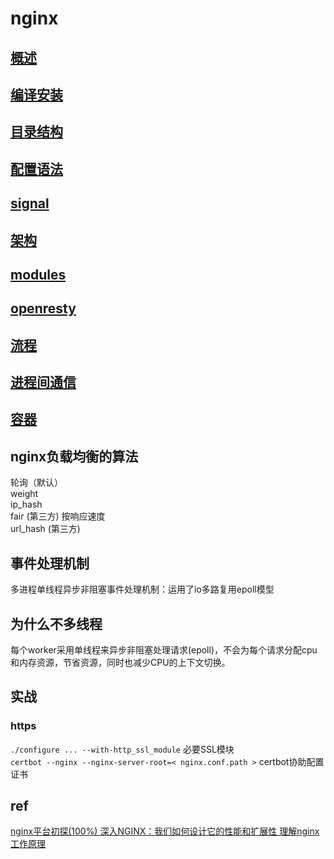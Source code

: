 # nginx

## [ 概述 ](nginx-overview.md)

## [ 编译安装 ](nginx-compile.md)

## [ 目录结构 ](nginx-file.md)

## [ 配置语法 ](nginx-config-grammer.md)

## [ signal ](nginx-signal.md) 

## [ 架构 ](nginx-arch.md)

## [ modules ](nginx-modules.md)

## [ openresty ](nginx-openresty.md)

## [ 流程 ](nginx-process.md)

## [ 进程间通信 ](nginx-process-communicate.md)

## [ 容器 ](nginx-container.md)

## nginx负载均衡的算法
轮询（默认）  
weight  
ip_hash  
fair (第三方) 按响应速度  
url_hash (第三方)  

## 事件处理机制
多进程单线程异步非阻塞事件处理机制：运用了io多路复用epoll模型

## 为什么不多线程
每个worker采用单线程来异步非阻塞处理请求(epoll)，不会为每个请求分配cpu和内存资源，节省资源，同时也减少CPU的上下文切换。

## 实战
### https
`./configure ... --with-http_ssl_module` 必要SSL模块  
`certbot --nginx --nginx-server-root=< nginx.conf.path >` certbot协助配置证书  

## ref
[ nginx平台初探(100%) ](http://tengine.taobao.org/book/chapter_02.html#nginx)
[ 深入NGINX：我们如何设计它的性能和扩展性 ](https://www.cnblogs.com/chenjfblog/p/8715580.html)
[ 理解nginx工作原理 ](https://www.jianshu.com/p/6215e5d24553)